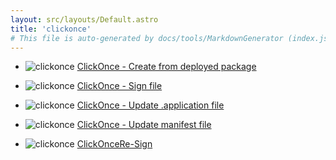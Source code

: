 ```yaml
---
layout: src/layouts/Default.astro
title: 'clickonce'
# This file is auto-generated by docs/tools/MarkdownGenerator (index.js)
---
```


<ul>

<li>

![clickonce](https://i.octopus.com/library/step-templates/clickonce.png) [ClickOnce - Create from deployed package](/clickonce/clickonce-create-from-deployed-package/)

</li>
        
<li>

![clickonce](https://i.octopus.com/library/step-templates/clickonce.png) [ClickOnce - Sign file](/clickonce/clickonce-sign-file/)

</li>
        
<li>

![clickonce](https://i.octopus.com/library/step-templates/clickonce.png) [ClickOnce - Update .application file](/clickonce/clickonce-update-.application-file/)

</li>
        
<li>

![clickonce](https://i.octopus.com/library/step-templates/clickonce.png) [ClickOnce - Update manifest file](/clickonce/clickonce-update-manifest-file/)

</li>
        
<li>

![clickonce](https://i.octopus.com/library/step-templates/clickonce.png) [ClickOnceRe-Sign](/clickonce/clickoncere-sign/)

</li>
        
</ul>
